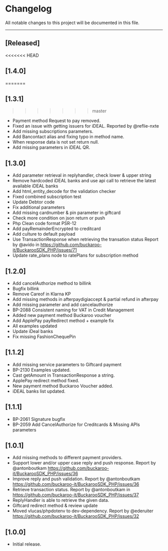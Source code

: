 # Changelog

All notable changes to this project will be documented in this file.

---

## [Released]

<<<<<<< HEAD
## [1.4.0]
=======
## [1.3.1]
>>>>>>> master
- Payment method Request to pay removed.
- Fixed an issue with getting issuers for iDEAL. Reported by @reflie-nxte
- Add missing subscriptions parameters.
- Add Bancontact alias and fixing typo in method name.
- When response data is not set return null.
- Add missing parameters in iDEAL QR.

## [1.3.0]
- Add parameter retrieval in replyhandler, check lower & upper string
- Remove hardcoded iDEAL banks and use api call to retrieve the latest available iDEAL banks
- Add html_entity_decode for the validation checker
- Fixed combined subscription test
- Update Debtor code
- Fix additional parameters
- Add missing cardnumber & pin parameter in giftcard
- Check more condition on json return or push
- Php Clean code format PSR-12
- Add payRemainderEncrypted to creditcard
- Add culture to default payload
- Use TransactionResponse when retrieving the transation status Report by @avido in https://github.com/buckaroo-it/BuckarooSDK_PHP/issues/71
- Update rate_plans node to ratePlans for subscription method

## [1.2.0]
- Add cancelAuthorize method to billink
- Bugfix billink
- Remove Careof in Klarna KP
- Add missing methods in afterpaydigiaccept & partial refund in afterpay
- Add missing parameter and add cancelauthorize
- BP-2088 Consistent naming for VAT in Credit Management
- Added new payment method Buckaroo voucher
- Add ApplePay payRedirect method + example fix
- All examples updated
- Update iDeal banks
- Fix missing FashionChequePin

## [1.1.2]
- Add missing service parameters to Giftcard payment
- BP-2130 Examples updated. 
- Cast getAmount in TransactionResponse a string.
- ApplePay redirect method fixed.
- New payment method Buckaroo Voucher added.
- iDEAL banks list updated.

## [1.1.1]
- BP-2061 Signature bugfix
- BP-2059 Add CancelAuthorize for Creditcards & Missing APIs parameters

## [1.0.1]
- Add missing methods to different payment providers.
- Support lower and/or upper case reply and push response. Report by @antonboutkam https://github.com/buckaroo-it/BuckarooSDK_PHP/issues/36
- Improve reply and push validation. Report by @antonboutkam https://github.com/buckaroo-it/BuckarooSDK_PHP/issues/36
- Retrieve transaction status. Report by @antonboutkam in https://github.com/buckaroo-it/BuckarooSDK_PHP/issues/37
- ReplyHandler is able to retrieve the given data.
- Giftcard redirect method & review update
- Moved vlucas/phpdotenv to dev-dependency. Report by @ederuiter https://github.com/buckaroo-it/BuckarooSDK_PHP/issues/32

## [1.0.0]
- Initial release.